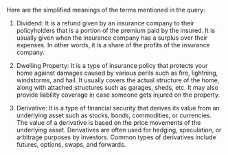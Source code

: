 Here are the simplified meanings of the terms mentioned in the query:

1. Dividend: It is a refund given by an insurance company to their policyholders that is a portion of the premium paid by the insured. It is usually given when the insurance company has a surplus over their expenses. In other words, it is a share of the profits of the insurance company. 

2. Dwelling Property: It is a type of insurance policy that protects your home against damages caused by various perils such as fire, lightning, windstorms, and hail. It usually covers the actual structure of the home, along with attached structures such as garages, sheds, etc. It may also provide liability coverage in case someone gets injured on the property.

3. Derivative: It is a type of financial security that derives its value from an underlying asset such as stocks, bonds, commodities, or currencies. The value of a derivative is based on the price movements of the underlying asset. Derivatives are often used for hedging, speculation, or arbitrage purposes by investors. Common types of derivatives include futures, options, swaps, and forwards.